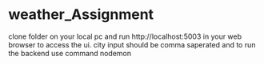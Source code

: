 # weather_Assignment
clone folder on your local pc and run http://localhost:5003 in your web browser to access the ui. city input should be comma saperated
and to run the backend use command nodemon 
